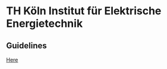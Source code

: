 # TH Köln Institut für Elektrische Energietechnik

## Guidelines
[Here](https://github.com/th-koeln-iet/.github/blob/main/GUIDELINES.md)

